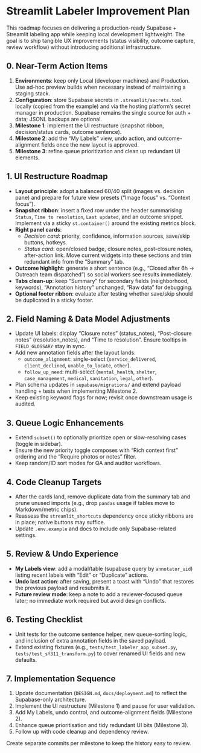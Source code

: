 # Streamlit Labeler Improvement Plan

This roadmap focuses on delivering a production-ready Supabase + Streamlit labeling app while keeping local development lightweight. The goal is to ship tangible UX improvements (status visibility, outcome capture, review workflow) without introducing additional infrastructure.

## 0. Near-Term Action Items

1. **Environments**: keep only Local (developer machines) and Production. Use ad-hoc preview builds when necessary instead of maintaining a staging stack.
2. **Configuration**: store Supabase secrets in `.streamlit/secrets.toml` locally (copied from the example) and via the hosting platform’s secret manager in production. Supabase remains the single source for auth + data; JSONL backups are optional.
3. **Milestone 1**: implement the UI restructure (snapshot ribbon, decision/status cards, outcome sentence).
4. **Milestone 2**: add the “My Labels” view, undo action, and outcome-alignment fields once the new layout is approved.
5. **Milestone 3**: refine queue prioritization and clean up redundant UI elements.

## 1. UI Restructure Roadmap

- **Layout principle**: adopt a balanced 60/40 split (images vs. decision pane) and prepare for future view presets (“Image focus” vs. “Context focus”).
- **Snapshot ribbon**: insert a fixed row under the header summarising `Status`, `Time to resolution`, `Last updated`, and an outcome snippet. Implement via a sticky `st.container()` around the existing metrics block.
- **Right panel cards**:
  - *Decision card*: priority, confidence, information sources, save/skip buttons, hotkeys.
  - *Status card*: open/closed badge, closure notes, post-closure notes, after-action link.
  Move current widgets into these sections and trim redundant info from the “Summary” tab.
- **Outcome highlight**: generate a short sentence (e.g., “Closed after 6h → Outreach team dispatched”) so social workers see results immediately.
- **Tabs clean-up**: keep “Summary” for secondary fields (neighborhood, keywords), “Annotation history” unchanged, “Raw data” for debugging.
- **Optional footer ribbon**: evaluate after testing whether save/skip should be duplicated in a sticky footer.

## 2. Field Naming & Data Model Adjustments

- Update UI labels: display “Closure notes” (status_notes), “Post-closure notes” (resolution_notes), and “Time to resolution”. Ensure tooltips in `FIELD_GLOSSARY` stay in sync.
- Add new annotation fields after the layout lands:
  - `outcome_alignment`: single-select (`service_delivered`, `client_declined`, `unable_to_locate`, `other`).
  - `follow_up_need`: multi-select (`mental_health`, `shelter`, `case_management`, `medical`, `sanitation`, `legal`, `other`).
- Plan schema updates in `supabase/migrations/` and extend payload handling + tests when implementing Milestone 2.
- Keep existing keyword flags for now; revisit once downstream usage is audited.

## 3. Queue Logic Enhancements

- Extend `subset()` to optionally prioritize open or slow-resolving cases (toggle in sidebar).
- Ensure the new priority toggle composes with “Rich context first” ordering and the “Require photos or notes” filter.
- Keep random/ID sort modes for QA and auditor workflows.

## 4. Code Cleanup Targets

- After the cards land, remove duplicate data from the summary tab and prune unused imports (e.g., drop `pandas` usage if tables move to Markdown/metric chips).
- Reassess the `streamlit_shortcuts` dependency once sticky ribbons are in place; native buttons may suffice.
- Update `.env.example` and docs to include only Supabase-related settings.

## 5. Review & Undo Experience

- **My Labels view**: add a modal/table (supabase query by `annotator_uid`) listing recent labels with “Edit” or “Duplicate” actions.
- **Undo last action**: after saving, present a toast with “Undo” that restores the previous payload and resubmits it.
- **Future review mode**: keep a note to add a reviewer-focused queue later; no immediate work required but avoid design conflicts.

## 6. Testing Checklist

- Unit tests for the outcome sentence helper, new queue-sorting logic, and inclusion of extra annotation fields in the saved payload.
- Extend existing fixtures (e.g., `tests/test_labeler_app_subset.py`, `tests/test_sf311_transform.py`) to cover renamed UI fields and new defaults.

## 7. Implementation Sequence

1. Update documentation (`DESIGN.md`, `docs/deployment.md`) to reflect the Supabase-only architecture.
2. Implement the UI restructure (Milestone 1) and pause for user validation.
3. Add My Labels, undo control, and outcome-alignment fields (Milestone 2).
4. Enhance queue prioritisation and tidy redundant UI bits (Milestone 3).
5. Follow up with code cleanup and dependency review.

Create separate commits per milestone to keep the history easy to review.
